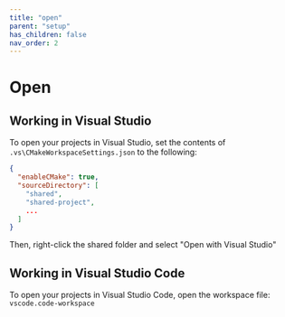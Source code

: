```yaml
---
title: "open"
parent: "setup"
has_children: false
nav_order: 2
---
```


# Open

## Working in Visual Studio

To open your projects in Visual Studio, set the contents of `.vs\CMakeWorkspaceSettings.json` to the following:

```json
{
  "enableCMake": true,
  "sourceDirectory": [
    "shared",
    "shared-project",
    ...
  ]
}
```

Then, right-click the shared folder and select "Open with Visual Studio"

## Working in Visual Studio Code

To open your projects in Visual Studio Code, open the workspace file: `vscode.code-workspace`

